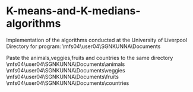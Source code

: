 # K-means-and-K-medians-algorithms 

Implementation of the algorithms conducted at the University of Liverpool
Directory for program: \\mfs04\user04\SGNKUNNA\Documents

Paste the animals,veggies,fruits and countries to the same directory
\\mfs04\user04\SGNKUNNA\Documents\animals
\\mfs04\user04\SGNKUNNA\Documents\veggies
\\mfs04\user04\SGNKUNNA\Documents\fruits
\\mfs04\user04\SGNKUNNA\Documents\countries
